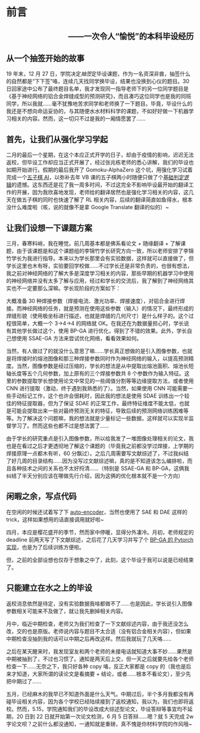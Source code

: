 # 前言

<h2 align="right">——一次令人“愉悦”的本科毕设经历</h2>

## 从一个抽签开始的故事

19 年末，12 月 27 日，学院决定*抽签*定毕设课题，作为一名资深非酋，抽签什么的自然都是“下下签”咯，连续几天找同学换毕设，结果也没换到心仪的题目。30 日回家途中公布了最终题目名单，我才发现同一指导老师下的另一位同学题目是《基于神经网络的铝合金焊缝成型的预测研究》，而且凑巧这位同学也是我的同班同学，所以我就……毫不犹豫地苦求同学和老师换了一下题目。毕竟，毕设什么的我还是不想向命运妥协的，与其随便水水材料科学的课题，不如好好做一下机器学习相关的内容。然而，这一切只不过是我的一厢情愿罢了……

## 首先，让我们从强化学习学起

二月的最后一个星期，在这个本应正式开学的日子，却由于疫情的影响，迟迟无法返校，但毕设工作却应当正式开展了，经过张兆栋老师的悉心讲解，我们的毕设也如期开始进行。假期的最后我开了 Gomoku-AlphaZero 这个坑，用强化学习试着完成一个[五子棋 AI](https://github.com/cattidea/gomoku-alphazero)，以弥补去年 VB 课的五子棋两小时随便只做了个[基础判定逻辑](https://github.com/SigureMo/notev/tree/master/Codes/VB/06_five_in_a_row)的遗憾。这东西还是花了我一周多时间，不过这完全不影响毕设最开始的翻译工作的开展，因为我欣喜地发现，老师给的翻译居然也是强化学习相关的内容，这几天在做五子棋的同时也快速了解了 RL 相关内容，后续的翻译简直如鱼得水，根本没什么难度啦（咳，说的就像不是拿 Google Translate 翻译的似的）~

## 让我们设想一下课题方案

三月，春寒料峭，我在睡觉。前几周基本都是佛系看论文 + 随缘翻译 + 了解课题，由于该课题是和这个课题组的李锦竹学长研究方向一致，所以老师安排了李锦竹学长为我进行指导。本来以为学长那里会有实验数据，这样就可以直接做了，但学长这里也木有呀，实验要回学校做……不过学长还是非常负责的，也很有想法，我之前对神经网络的了解大多是深度学习相关的内容，那些早期的机器学习中使用的神经网络并没有太多了解与应用，经过和学长的交流后，我了解到了神经网络其实也不一定要那么深嘛。学长现阶段的方案如下：

大概准备 30 种焊接参数（焊接电流、激光功率、焊接速度），对铝合金进行焊接。而神经网络的任务，就是预测在使用这些参数（输入）的情况下，最终形成的焊缝形貌（使用极坐标进行描述，也就是焊缝的几何尺寸）是什么样子的。这个过程很简单，大概一个 3->4->4 的网络就 OK。在我还在为数据量担心时，学长说有其他学长做过这个，使用 BP-GA 进行优化，得到了不错的效果。此外，学长自己想使用 SSAE-GA 方法来尝试优化网络，看看效果如何。

当然，有人做过了的就没什么意思了嘛……学长真正想做的是引入图像参数，也就是将焊接时的熔池图像和那三种焊接参数同时作为神经网络的输入，以提高预测精度。当然，图像参数是经过压缩的，学长的想法是从中提取出熔池面积、熔池长短轴长度等五个几何参数，加上原有的三个焊接参数共 8 个参数作为输入特征。这里的参数提取学长想使用论文中常见的一些阈值分割等等边缘提取方法，或者使用 CNN 进行提取（激动，终于遇到我熟悉的了）。当然，如果使用 CNN 可能需要一些手动标记工作，这个也许会很耗时，因此我的想法是使用 SDAE 训练出一个较佳的特征提取器，但为了保证 SDAE 的正常工作，最终特征维度不能太低，也就是可能会提取出来一些对最终预测无关的特征，导致后续的预测网络训练困难等等。为了解决这个问题嘛，我的想法就是少量标记一些数据，这样就可以实现半监督学习了。然而这些也都不过是想法罢了……

由于学长的研究重点是引入图像参数，所以给我发了一堆图像处理相关的论文，我也是在看过之后才更透彻地了解这个课题的（毕竟我之前都没学过焊接，上学期的焊接原理一点都木有听，60 分飘过）。之后几周需要写文献综述了，不过我纠结了好几周的目录结构……因为没写过文献综述嘛，真的是不知道该怎么编排啦，而且各种技术之间的关系也不太好捋清……（特别是 SSAE-GA 和 BP-GA，这俩我纠结了半天分别应该在哪做先行介绍，因为这俩的优化根本就不是一个方向）

## 闲暇之余，写点代码

在空闲的时候还试着写了下 [auto-encoder](../../algorithms/auto_encoder.py)，当然也使用了 SAE 和 DAE 这样的 trick，这样如果想用的话直接调用就好啦~

四月，本应是樱花盛开的季节，然而家中停暖，显得分外凄冷。月初，老师规定的 deadline 前两天写了下文献综述，之后花了几天学习并写了个 [BP-GA 的 Pytorch 实现](https://github.com/cattidea/bp-ga-pytorch)，也是为了后续训练方便啦。

但，之前的全部设想也仅存于想象之中了，此刻，这个毕设于我可以说是已经结束了。

## 只能建立在水之上的毕设

返校消息依然是待定，没有实验数据我啥都做不了……也是因此，学长说引入图像参数相关可能来不及做了，就让我先删掉相关内容。

月中，临近中期检查，老师又为我们检查了一下文献综述内容，由于我还没怎么改，交的也是原版。老师说内容与题目不太合适（没有铝合金相关内容），但如果中期检查没抽到我的话可以中期之后再改这样。然后我就玩了几天咯……

之后在某天醒来时，我发现室友和两个老师的未接电话就知道大事不妙……果然是中期被抽到了，不过也习惯了。通知是两天后上交，但一天之后就要先给各个老师检查一下……无奈之下，我只好各种 copy 咯，反正大家都是 copy 的（我也是后来才知道，大家所谓的读论文是看摘要 + 结论，或者……根本不看论文），至少先把中期过了……

五月，已经麻木的我早已不知道外面是什么天气。中期过后，半个多月我都没有再碰毕设相关内容，因为各个学校已经陆续接到了返校通知，我以为，我们也即将返校。然而，5.15，学院通知我们的毕设改成大综述型论文，毕设答辩等事宜均不延期，20 日到 22 日就开始第一次论文检测，6 月 5 日答辩……嗯？就 5 天完成 2w 字论文呗？之前什么都没通知，一通知就是重磅，真不愧是你材料学院的作风哦~
